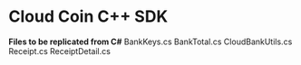# Cloud Coin C++ SDK

**Files to be replicated from C#**
BankKeys.cs
BankTotal.cs
CloudBankUtils.cs
Receipt.cs
ReceiptDetail.cs